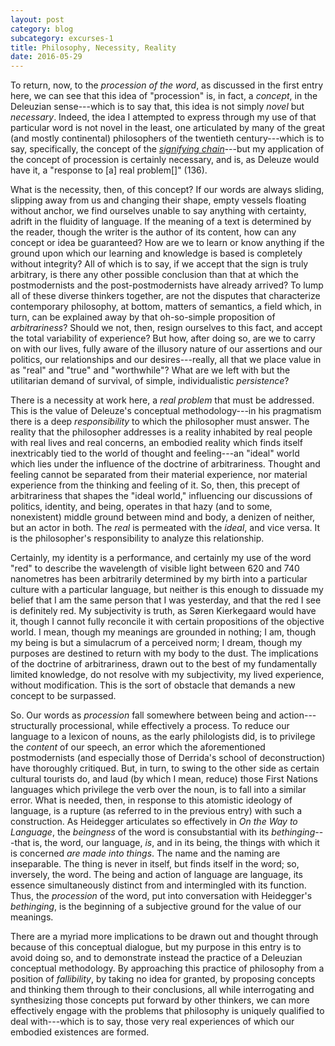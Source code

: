 ```yaml
---
layout: post
category: blog
subcategory: excurses-1
title: Philosophy, Necessity, Reality
date: 2016-05-29
---
```


To return, now, to the *procession of the word*, as discussed in the first entry here, we can see that this idea of "procession" is, in fact, a *concept*, in the Deleuzian sense---which is to say that, this idea is not simply *novel* but *necessary*. Indeed, the idea I attempted to express through my use of that particular word is not novel in the least, one articulated by many of the great (and mostly continental) philosophers of the twentieth century---which is to say, specifically, the concept of the [*signifying chain*](http://nosubject.com/Signifying_Chain)---but my application of the concept of procession is certainly necessary, and is, as Deleuze would have it, a "response to \[a\] real problem\[\]" (136).

What is the necessity, then, of this concept? If our words are always sliding, slipping away from us and changing their shape, empty vessels floating without anchor, we find ourselves unable to say anything with certainty, adrift in the fluidity of language. If the meaning of a text is determined by the reader, though the writer is the author of its content, how can any concept or idea be guaranteed? How are we to learn or know anything if the ground upon which our learning and knowledge is based is completely without integrity? All of which is to say, if we accept that the sign is truly arbitrary, is there any other possible conclusion than that at which the postmodernists and the post-postmodernists have already arrived? To lump all of these diverse thinkers together, are not the disputes that characterize contemporary philosophy, at bottom, matters of semantics, a field which, in turn, can be explained away by that oh-so-simple proposition of *arbitrariness*? Should we not, then, resign ourselves to this fact, and accept the total variability of experience? But how, after doing so, are we to carry on with our lives, fully aware of the illusory nature of our assertions and our politics, our relationships and our desires---really, all that we place value in as "real" and "true" and "worthwhile"? What are we left with but the utilitarian demand of survival, of simple, individualistic *persistence*?

There is a necessity at work here, a *real problem* that must be addressed. This is the value of Deleuze's conceptual methodology---in his pragmatism there is a deep *responsibility* to which the philosopher must answer. The reality that the philosopher addresses is a reality inhabited by real people with real lives and real concerns, an embodied reality which finds itself inextricably tied to the world of thought and feeling---an "ideal" world which lies under the influence of the doctrine of arbitrariness. Thought and feeling cannot be separated from their material experience, nor material experience from the thinking and feeling of it. So, then, this precept of arbitrariness that shapes the "ideal world," influencing our discussions of politics, identity, and being, operates in that hazy (and to some, nonexistent) middle ground between mind and body, a denizen of neither, but an actor in both. The *real* is permeated with the *ideal*, and vice versa. It is the philosopher's responsibility to analyze this relationship.

Certainly, my identity is a performance, and certainly my use of the word "red" to describe the wavelength of visible light between 620 and 740 nanometres has been arbitrarily determined by my birth into a particular culture with a particular language, but neither is this enough to dissuade my belief that I am the same person that I was yesterday, and that the red I see is definitely red. My subjectivity is truth, as Søren Kierkegaard would have it, though I cannot fully reconcile it with certain propositions of the objective world. I mean, though my meanings are grounded in nothing; I am, though my being is but a simulacrum of a perceived norm; I dream, though my purposes are destined to return with my body to the dust. The implications of the doctrine of arbitrariness, drawn out to the best of my fundamentally limited knowledge, do not resolve with my subjectivity, my lived experience, without modification. This is the sort of obstacle that demands a new concept to be surpassed.

So. Our words as *procession* fall somewhere between being and action---structurally processional, while effectively a process. To reduce our language to a lexicon of nouns, as the early philologists did, is to privilege the *content* of our speech, an error which the aforementioned postmodernists (and especially those of Derrida's school of deconstruction) have thoroughly critiqued. But, in turn, to swing to the other side as certain cultural tourists do, and laud (by which I mean, reduce) those First Nations languages which privilege the verb over the noun, is to fall into a similar error. What is needed, then, in response to this atomistic ideology of language, is a rupture (as referred to in the previous entry) with such a construction. As Heidegger articulates so effectively in *On the Way to Language*, the *beingness* of the word is consubstantial with its *bethinging*---that is, the word, our language, *is*, and in its being, the things with which it is concerned *are made into things*. The name and the naming are inseparable. The thing is never in itself, but finds itself in the word; so, inversely, the word. The being and action of language are language, its essence simultaneously distinct from and intermingled with its function. Thus, the *procession* of the word, put into conversation with Heidegger's *bethinging*, is the beginning of a subjective ground for the value of our meanings.

There are a myriad more implications to be drawn out and thought through because of this conceptual dialogue, but my purpose in this entry is to avoid doing so, and to demonstrate instead the practice of a Deleuzian conceptual methodology. By approaching this practice of philosophy from a position of *fallibility*, by taking no idea for granted, by proposing concepts and thinking them through to their conclusions, all while interrogating and synthesizing those concepts put forward by other thinkers, we can more effectively engage with the problems that philosophy is uniquely qualified to deal with---which is to say, those very real experiences of which our embodied existences are formed.
